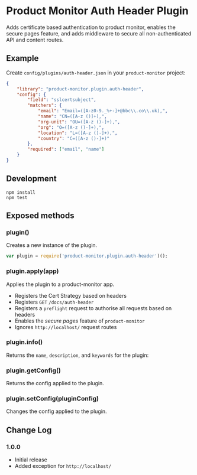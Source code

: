 # Product Monitor Auth Header Plugin
Adds certificate based authentication to product monitor, enables the secure pages feature, and adds middleware to secure all non-authenticated API and content routes.

## Example
Create `config/plugins/auth-header.json` in your `product-monitor` project:

```json
{
    "library": "product-monitor.plugin.auth-header",
    "config": {
        "field": "sslcertsubject",
        "matchers": {
            "email": "Email=([A-z0-9._%+-]+@bbc\\.co\\.uk),",
            "name": "CN=([A-z ()]+),",
            "org-unit": "OU=([A-z ()-]+),",
            "org": "O=([A-z ()-]+),",
            "location": "L=([A-z ()-]+),",
            "country": "C=([A-z ()-]+)"
        },
        "required": ["email", "name"]
    }
}
```

## Development

```
npm install
npm test
```

## Exposed methods
### plugin()
Creates a new instance of the plugin.

```js
var plugin = require('product-monitor.plugin.auth-header')();
```

### plugin.apply(app)
Applies the plugin to a product-monitor app.
- Registers the Cert Strategy based on headers
- Registers `GET` `/docs/auth-header`
- Registers a `preflight` request to authorise all requests based on headers
- Enables the _secure pages_ feature of `product-monitor`
- Ignores `http://localhost/` request routes

### plugin.info()
Returns the `name`, `description`, and `keywords` for the plugin:

### plugin.getConfig()
Returns the config applied to the plugin.

### plugin.setConfig(pluginConfig)
Changes the config applied to the plugin.

## Change Log
### 1.0.0
- Initial release
- Added exception for `http://localhost/`
